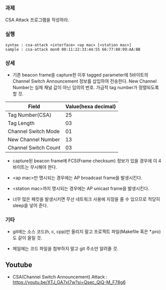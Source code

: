 ### 과제
CSA Attack 프로그램을 작성하라.

### 실행
```
syntax : csa-attack <interface> <ap mac> [<station mac>]
sample : csa-attack mon0 00:11:22:33:44:55 66:77:88:99:AA:BB
```

### 상세
* 기존 beacon frame을 capture한 이후 tagged parameter에 5바이트의 Channel Switch Announcement 정보를 삽입하여 전송한다. New Channel Number는 실제 채널 값이 아닌 임의의 번호. 가급적 tag number가 정렬되도록 할 것.

|Field|Value(hexa decimal)|
|---|---|
|Tag Number(CSA)|25|
|Tag Length|03|
|Channel Switch Mode|01|
|New Channel Number|13|
|Channel Switch Count|03|

* capture된 beacon frame에 FCS(Frame checksum) 정보가 있을 경우에 이 4바이트는 무시해야 한다.

* \<ap mac\>만 명시되는 경우에는 AP broadcast frame을 발생시킨다.

* \<station mac\>까지 명시되는 경우에는 AP unicast frame을 발생시킨다.

* 너무 많은 패킷을 발생시키면 무선 네트워크 사용에 지장을 줄 수 있으므로 적당히 sleep을 넣어 준다.

### 기타
* git에는 소스 코드(h, c, cpp)만 올리지 말고 프로젝트 파일(Makefile 혹은 *.pro)도 같이 올릴 것.

* 메일에는 코드 파일을 첨부하지 말고 git 주소만 알려줄 것.

## Youtube

* CSA(Channel Switch Announcement) Attack : https://youtu.be/XTJ_GA7xI7w?si=Qsec_QiQ-M_F78g6